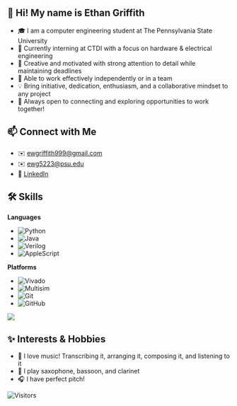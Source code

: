 ## 👋 Hi! My name is Ethan Griffith
- 🎓 I am a computer engineering student at The Pennsylvania State University
- 🔧 Currently interning at CTDI with a focus on hardware & electrical engineering
- 🎯 Creative and motivated with strong attention to detail while maintaining deadlines
- 🤝 Able to work effectively independently or in a team
- 💡 Bring initiative, dedication, enthusiasm, and a collaborative mindset to any project
- 🌟 Always open to connecting and exploring opportunities to work together!

## 📫 Connect with Me
- ✉️ ewgriffith999@gmail.com
- ✉️ ewg5223@psu.edu
- 🔗 [LinkedIn](https://linkedin.com/in/ethangriffith2004)

## 🛠️ Skills
**Languages**
- ![Python](https://img.shields.io/badge/-Python-3776AB?style=flat-square&logo=python&logoColor=white)
- ![Java](https://img.shields.io/badge/-Java-007396?style=flat-square&logo=java&logoColor=white)
- ![Verilog](https://img.shields.io/badge/-Verilog-000000?style=flat-square&logo=&logoColor=white)
- ![AppleScript](https://img.shields.io/badge/-AppleScript-999999?style=flat-square&logo=applescript&logoColor=white)

**Platforms**
- ![Vivado](https://img.shields.io/badge/-Vivado-ffcc00?style=flat-square)
- ![Multisim](https://img.shields.io/badge/-Multisim-003399?style=flat-square)
- ![Git](https://img.shields.io/badge/-Git-F05032?style=flat-square&logo=git&logoColor=white)
- ![GitHub](https://img.shields.io/badge/-GitHub-181717?style=flat-square&logo=github&logoColor=white)

<img src="https://github-readme-stats.vercel.app/api/top-langs/?username=ethangriffith2004&theme=default&layout=compact&langs_count=6">

## ✨ Interests & Hobbies
- 🎼 I love music! Transcribing it, arranging it, composing it, and listening to it
- 🎷 I play saxophone, bassoon, and clarinet
- 🎧 I have perfect pitch!

![Visitors](https://komarev.com/ghpvc/?username=ethangriffith2004&style=flat-square)
